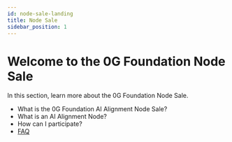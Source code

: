 ```yaml
---
id: node-sale-landing
title: Node Sale
sidebar_position: 1
---
```


# Welcome to the 0G Foundation Node Sale

In this section, learn more about the 0G Foundation Node Sale.

- What is the 0G Foundation AI Alignment Node Sale?
- What is an AI Alignment Node?
- How can I participate? 
- [FAQ](docs/node-sale/faq/faq.md)
